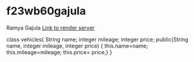 # f23wb60gajula
Ramya Gajula
[Link to render server](https://f23wb60gajula.onrender.com)

class vehicles{ String name; integer mileage; integer price; public(String name, integer mileage, integer price) { this.name=name; this.mileage=mileage; this.price= price;} }